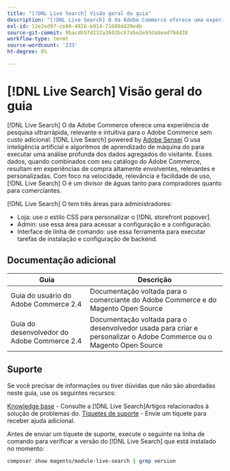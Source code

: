 ```yaml
---
title: "[!DNL Live Search] Visão geral do guia"
description: "[!DNL Live Search] O da Adobe Commerce oferece uma experiência de pesquisa ultrarrápida, relevante e intuitiva."
exl-id: 11e2ed97-ce80-4826-b914-71688dd29e4b
source-git-commit: 9bacdb5fd232a3603bcb7abe2e93da9ead794d38
workflow-type: tm+mt
source-wordcount: '233'
ht-degree: 0%

---
```


# [!DNL Live Search] Visão geral do guia

[!DNL Live Search] O da Adobe Commerce oferece uma experiência de pesquisa ultrarrápida, relevante e intuitiva para o Adobe Commerce sem custo adicional. [!DNL Live Search] powered by [Adobe Sensei](https://www.adobe.com/sensei.html) O usa inteligência artificial e algoritmos de aprendizado de máquina do para executar uma análise profunda dos dados agregados do visitante. Esses dados, quando combinados com seu catálogo do Adobe Commerce, resultam em experiências de compra altamente envolventes, relevantes e personalizadas. Com foco na velocidade, relevância e facilidade de uso, [!DNL Live Search] O é um divisor de águas tanto para compradores quanto para comerciantes.

[!DNL Live Search] O tem três áreas para administradores:

* Loja: use o estilo CSS para personalizar o [!DNL storefront popover].
* Admin: use essa área para acessar a configuração e a configuração.
* Interface de linha de comando: use essa ferramenta para executar tarefas de instalação e configuração de backend.

## Documentação adicional

| Guia | Descrição |
|--- |--- |
| Guia do usuário do Adobe Commerce 2.4 | Documentação voltada para o comerciante do Adobe Commerce e do Magento Open Source |
| Guia do desenvolvedor do Adobe Commerce 2.4 | Documentação voltada para o desenvolvedor usada para criar e personalizar o Adobe Commerce ou o Magento Open Source |

## Suporte

Se você precisar de informações ou tiver dúvidas que não são abordadas neste guia, use os seguintes recursos:

[Knowledge base](https://experienceleague.adobe.com/docs/commerce-knowledge-base/kb/overview.html) - Consulte a [!DNL Live Search]Artigos relacionados à solução de problemas do.
[Tíquetes de suporte](https://experienceleague.adobe.com/docs/commerce-knowledge-base/kb/help-center-guide/magento-help-center-user-guide.html#submit-ticket) - Envie um tíquete para receber ajuda adicional.

Antes de enviar um tíquete de suporte, execute o seguinte na linha de comando para verificar a versão do [!DNL Live Search] que está instalado no momento:

```bash
composer show magento/module-live-search | grep version
```
